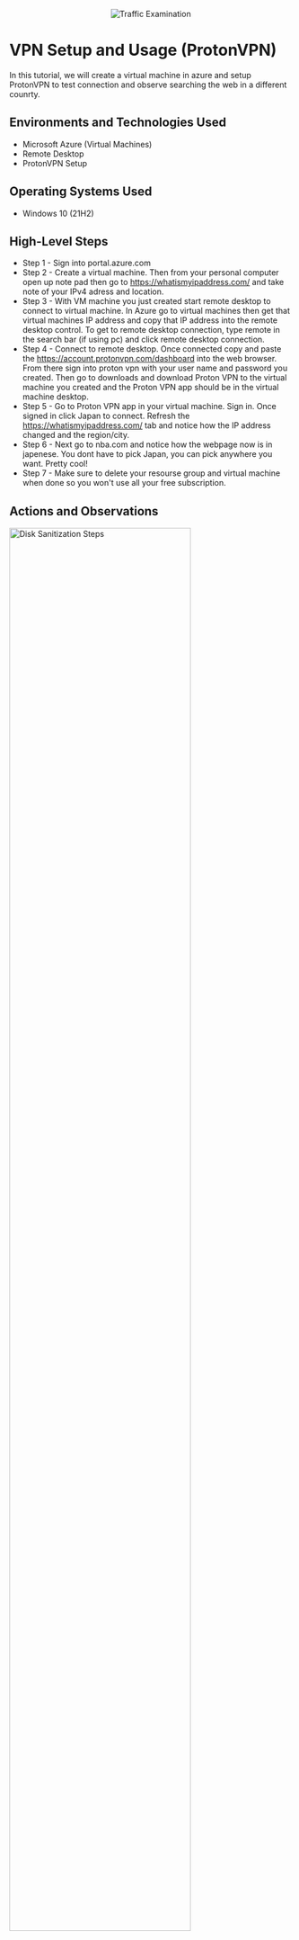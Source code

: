 <p align="center">
<img src="https://cdn.pixabay.com/photo/2019/11/19/08/44/map-4636843_960_720.jpg" alt="Traffic Examination"/>
</p>

<h1>VPN Setup and Usage (ProtonVPN)</h1>
In this tutorial, we will create a virtual machine in azure and setup ProtonVPN to test connection and observe searching the web in a different counrty. <br />




<h2>Environments and Technologies Used</h2>

- Microsoft Azure (Virtual Machines)
- Remote Desktop
- ProtonVPN Setup


<h2>Operating Systems Used </h2>

- Windows 10 (21H2)


<h2>High-Level Steps</h2>

- Step 1 - Sign into portal.azure.com
- Step 2 - Create a virtual machine. Then from your personal computer open up note pad then go to https://whatismyipaddress.com/ and take note of your IPv4 adress and location.
- Step 3 - With VM machine you just created start remote desktop to connect to virtual machine. In Azure go to virtual machines then get that virtual machines IP address and copy that IP address into the remote desktop control. To get to remote desktop connection, type remote in the search bar (if using pc) and click remote desktop connection.
- Step 4 - Connect to remote desktop. Once connected copy and paste the https://account.protonvpn.com/dashboard into the web browser. From there sign into proton vpn with your user name and password you created. Then go to downloads and download Proton VPN to the virtual machine you created and the Proton VPN app should be in the virtual machine desktop.  
- Step 5 - Go to Proton VPN app in your virtual machine. Sign in. Once signed in click Japan to connect. Refresh the https://whatismyipaddress.com/ tab and notice how the IP address changed and the region/city.
- Step 6 - Next go to nba.com and notice how the webpage now is in japenese. You dont have to pick Japan, you can pick anywhere you want. Pretty cool!
- Step 7 - Make sure to delete your resourse group and virtual machine when done so you won't use all your free subscription.
<h2>Actions and Observations</h2>

<p>
<img src="https://i.imgur.com/htTFmDA.png" height="80%" width="80%" alt="Disk Sanitization Steps"/>
</p>
<p>
Sign into portal.azure.com. After signing in look above to find Virtual Machines and click create Virtual Machines (VMs). 
</p>
<br />

<p>
<img src="https://i.imgur.com/WdiyvR1.png" height="80%" width="80%" alt="Disk Sanitization Steps"/>
</p>
<p>
Create the Virtual Machine (VM) and make region something else other than your region/country. Keep tabs of the note pad that you wrote your original region/city and IPv4 address.
</p>
<br />

<p>
<img src="https://i.imgur.com/IbG0HwY.png" height="80%" width="80%" alt="Disk Sanitization Steps"/>
</p>
<p>
After creating virtual machine I made my region Norway east zone 1 with 4 vpu's with windows 10 pro.
</p>
<br />
<p>
<img src="https://i.imgur.com/ac1aPqe.png" height="80%" width="80%" alt="Disk Sanitization Steps"/>
</p>
<p>
Here is how it looks when you get to remote desktop connection. Paste the IP address from the virtual machine you just made. Connect to the virtual machine and from there type in https://whatismyipaddress.com/ and get the new IP address, region and city.
</p>
<br />
<p>
<img src="https://i.imgur.com/rXuMCr5.png" height="80%" width="80%" alt="Disk Sanitization Steps"/>
</p>
<p>
Once connected copy and paste the https://account.protonvpn.com/dashboard into the web browser. From there sign into proton vpn with your user name and password you created. Then go to downloads and download Proton VPN to the virtual machine you created and the Proton VPN app should be in the virtual machine desktop. 
</p>
<br />
<p>
<img src="https://i.imgur.com/MlsoL5K.png" height="80%" width="80%" alt="Disk Sanitization Steps"/>
</p>
<p>
Notice how before your IP address was different and it was from oslo Norway. Open the Proton VPN app and click connect to japan.
</p>
<br />
<img src="https://i.imgur.com/ijEPJmW.png" height="80%" width="80%" alt="Disk Sanitization Steps"/>
</p>
<p>
Now go back to https://whatismyipaddress.com/ and refresh the page. Notice now the IP address is different now and now the region/city is Japan. 
</p>
<br /><img src="https://i.imgur.com/ufqxfo4.png" height="80%" width="80%" alt="Disk Sanitization Steps"/>
</p>
<p>
Open a new tab and go to nba.com to observe the website in japenese. Since your using a vpn from Japan, now when you surf the web everything will mainly be in japenese.
</p>
<br />
</p>
<br /><img src="https://i.imgur.com/OXXsAtt.png" height="80%" width="80%" alt="Disk Sanitization Steps"/>
</p>
<p>
Make sure to go to Portal.Azure.com and delete resource group and Virtual Machine so you dont use up all of your credits.
</p>
<br />
